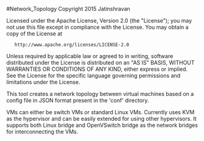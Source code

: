 #Network_Topology
   Copyright 2015 Jatinshravan

   Licensed under the Apache License, Version 2.0 (the "License");
   you may not use this file except in compliance with the License.
   You may obtain a copy of the License at

       http://www.apache.org/licenses/LICENSE-2.0

   Unless required by applicable law or agreed to in writing, software
   distributed under the License is distributed on an "AS IS" BASIS,
   WITHOUT WARRANTIES OR CONDITIONS OF ANY KIND, either express or implied.
   See the License for the specific language governing permissions and
   limitations under the License.

   This tool creates a network topology between virtual machines based on a 
   config file in JSON format present in the 'conf' directory.
   
   VMs can either be switch VMs or standard Linux VMs. Currently uses KVM 
   as the hypervisor and can be easily extended for using other hypervisors.
   It supports both Linux bridge and OpenVSwitch bridge as the network 
   bridges for interconnecting the VMs.
